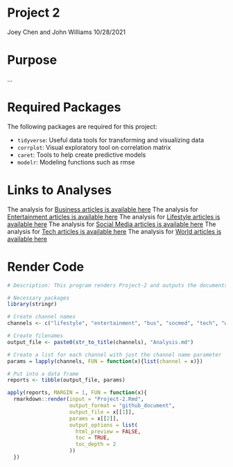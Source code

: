 Project 2
================
Joey Chen and John Williams
10/28/2021

# Purpose

...

# Required Packages

The following packages are required for this project:

  - `tidyverse`: Useful data tools for transforming and visualizing data
  - `corrplot`: Visual exploratory tool on correlation matrix
  - `caret`: Tools to help create predictive models
  - `modelr`: Modeling functions such as rmse

# Links to Analyses

The analysis for [Business articles is available here](BusAnalysis.html)
The analysis for [Entertainment articles is available here](EntertainmentAnalysis.html)
The analysis for [Lifestyle articles is available here](LifestyleAnalysis.html)
The analysis for [Social Media articles is available here](SocmedAnalysis.html)
The analysis for [Tech articles is available here](TechAnalysis.html)
The analysis for [World articles is available here](WorldAnalysis.html)

# Render Code

``` r
# Description: This program renders Project-2 and outputs the documents

# Necessary packages
library(stringr)

# Create channel names
channels <- c("lifestyle", "entertainment", "bus", "socmed", "tech", "world")

# Create filenames
output_file <- paste0(str_to_title(channels), "Analysis.md")

# Create a list for each channel with just the channel name parameter
params = lapply(channels, FUN = function(x){list(channel = x)})

# Put into a data frame 
reports <- tibble(output_file, params)

apply(reports, MARGIN = 1, FUN = function(x){
  rmarkdown::render(input = "Project-2.Rmd", 
                    output_format = "github_document", 
                    output_file = x[[1]],
                    params = x[[2]],
                    output_options = list(
                      html_preview = FALSE,
                      toc = TRUE,
                      toc_depth = 2
                    ))
  })
```
